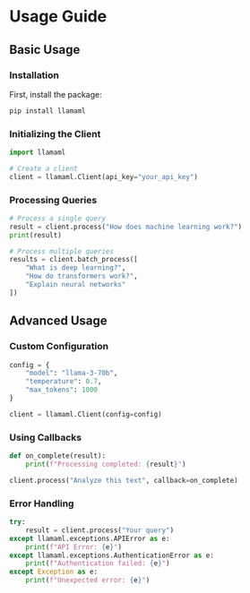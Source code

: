 # Usage Guide

## Basic Usage

### Installation

First, install the package:

```bash
pip install llamaml
```

### Initializing the Client

```python
import llamaml

# Create a client
client = llamaml.Client(api_key="your_api_key")
```

### Processing Queries

```python
# Process a single query
result = client.process("How does machine learning work?")
print(result)

# Process multiple queries
results = client.batch_process([
    "What is deep learning?",
    "How do transformers work?",
    "Explain neural networks"
])
```

## Advanced Usage

### Custom Configuration

```python
config = {
    "model": "llama-3-70b",
    "temperature": 0.7,
    "max_tokens": 1000
}

client = llamaml.Client(config=config)
```

### Using Callbacks

```python
def on_complete(result):
    print(f"Processing completed: {result}")

client.process("Analyze this text", callback=on_complete)
```

### Error Handling

```python
try:
    result = client.process("Your query")
except llamaml.exceptions.APIError as e:
    print(f"API Error: {e}")
except llamaml.exceptions.AuthenticationError as e:
    print(f"Authentication failed: {e}")
except Exception as e:
    print(f"Unexpected error: {e}")
```
